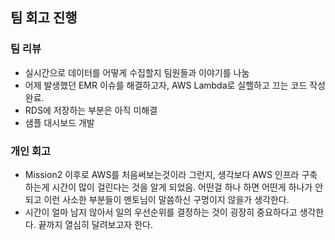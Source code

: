## 팀 회고 진행

### 팀 리뷰

- 실시간으로 데이터를 어떻게 수집할지 팀원들과 이야기를 나눔
- 어제 발생했던 EMR 이슈를 해결하고자, AWS Lambda로 실핼하고 끄는 코드 작성 완료.
- RDS에 저장하는 부분은 아직 미해결
- 샘플 대시보드 개발

### 개인 회고

- Mission2 이후로 AWS를 처음써보는것이라 그런지, 생각보다 AWS 인프라 구축하는게 시간이 많이 걸린다는 것을 알게 되었음. 어떤걸 하나 하면 어떤게 하나가 안되고 이런 사소한 부분들이 멘토님이 말씀하신 구멍이지 않을가 생각한다.
- 시간이 얼마 남지 않아서 일의 우선순위를 결정하는 것이 굉장히 중요하다고 생각한다. 끝까지 열심히 달려보고자 한다.